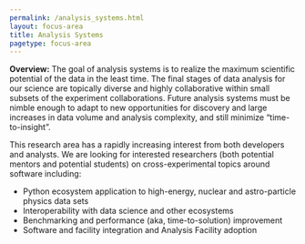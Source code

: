 ```yaml
---
permalink: /analysis_systems.html
layout: focus-area
title: Analysis Systems
pagetype: focus-area
---
```


**Overview:** The goal of analysis systems is to realize the maximum
scientific potential of the data in the least time. The final stages
of data analysis for our science are topically diverse and highly
collaborative within small subsets of the experiment collaborations.
Future analysis systems must be nimble enough to adapt to new
opportunities for discovery and large increases in data volume and
analysis complexity, and still minimize “time-to-insight”.

This research area has a rapidly increasing interest from both
developers and analysts.  We are looking for interested researchers
(both potential mentors and potential students) on cross-experimental
topics around software including:
  - Python ecosystem application to high-energy, nuclear and astro-particle physics data sets
  - Interoperability with data science and other ecosystems
  - Benchmarking and performance (aka, time-to-solution) improvement
  - Software and facility integration and Analysis Facility adoption

